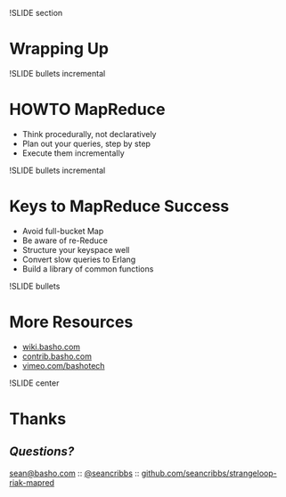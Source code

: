 !SLIDE section
# Wrapping Up

!SLIDE bullets incremental
# HOWTO MapReduce

* Think procedurally, not declaratively
* Plan out your queries, step by step
* Execute them incrementally

!SLIDE bullets incremental
# Keys to MapReduce Success

* Avoid full-bucket Map
* Be aware of re-Reduce
* Structure your keyspace well
* Convert slow queries to Erlang
* Build a library of common functions

!SLIDE bullets
# More Resources

* [wiki.basho.com](http://wiki.basho.com/)
* [contrib.basho.com](http://contrib.basho.com/)
* [vimeo.com/bashotech](http://vimeo.com/bashotech)

!SLIDE center
# Thanks

## _Questions?_

[sean@basho.com](mailto:sean@basho.com) ::
[@seancribbs](http://twitter.com/seancribbs) ::
[github.com/seancribbs/strangeloop-riak-mapred](https://github.com/seancribbs/strangeloop-riak-mapred)
